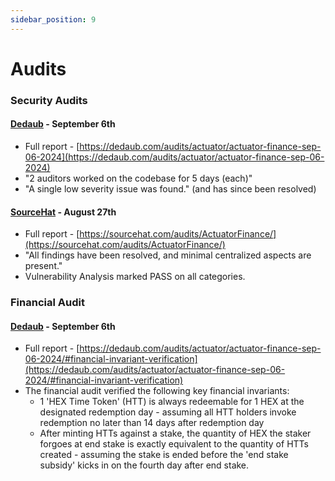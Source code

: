 ```yaml
---
sidebar_position: 9
---
```


# Audits

### Security Audits
#### [Dedaub](https://dedaub.com/) - September 6th
- Full report - [https://dedaub.com/audits/actuator/actuator-finance-sep-06-2024](https://dedaub.com/audits/actuator/actuator-finance-sep-06-2024)
- "2 auditors worked on the codebase for 5 days (each)"
- "A single low severity issue was found." (and has since been resolved)

#### [SourceHat](https://sourcehat.com/) - August 27th
- Full report - [https://sourcehat.com/audits/ActuatorFinance/](https://sourcehat.com/audits/ActuatorFinance/)
- "All findings have been resolved, and minimal centralized aspects are present."
- Vulnerability Analysis marked PASS on all categories.

<!-- SourceHat completed an audit of the Actuator contracts on August 27th. The report can be found here: https://sourcehat.com/audits/ActuatorFinance/ -->

### Financial Audit
#### [Dedaub](https://dedaub.com/) - September 6th
- Full report - [https://dedaub.com/audits/actuator/actuator-finance-sep-06-2024/#financial-invariant-verification](https://dedaub.com/audits/actuator/actuator-finance-sep-06-2024/#financial-invariant-verification)
- The financial audit verified the following key financial invariants: 
  - 1 'HEX Time Token' (HTT) is always redeemable for 1 HEX at the designated redemption day - assuming all HTT holders invoke redemption no later than 14 days after redemption day
  - After minting HTTs against a stake, the quantity of HEX the staker forgoes at end stake is exactly equivalent to the quantity of HTTs created - assuming the stake is ended before the 'end stake subsidy' kicks in on the fourth day after end stake.

